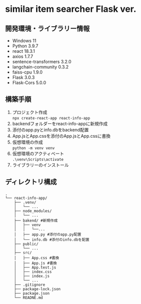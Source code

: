 # similar item searcher Flask ver.   

## 開発環境・ライブラリー情報
- Windows 11
- Python 3.9.7
- react 18.3.1
- axios 1.7.7
- sentence-transformers 3.2.0
- langchain-community 0.3.2
- faiss-cpu 1.9.0
- Flask 3.0.3
- Flask-Cors 5.0.0

## 構築手順
1. プロジェクト作成  
`npx create-react-app react-info-app`
2. backendフォルダーをreact-info-appに新規作成
3. 添付のapp.pyとinfo.dbをbackend配置
4. App.jsとApp.cssを添付のApp.jsとApp.cssに書換
5. 仮想環境の作成  
`python -m venv venv`  
6. 仮想環境のアクティベート  
`.\venv\Scripts\activate`
7. ライブラリーのインストール

## ディレクトリ構成
```
.  
└── react-info-app/  
    ├── .venv/  
    │   └── ...  
    ├── node_modules/  
    │   └── ...  
    ├── bakend/ #新規作成  
    │   ├── venv
    │   │   └──...   
    │   ├── app.py #添付のapp.py配置  
    │   └── info.db #添付のinfo.dbを配置  
    ├── public/    
    │   └── ...  
    ├── src/
    │   ├── App.css #書換  
    │   ├── App.js #書換  
    │   ├── App.test.js  
    │   ├── index.css  
    │   ├── index.js  
    │   └── ...  
    ├── .gitignore  
    ├── package-lock.json  
    ├── package.json  
    └── READNE.md
```
